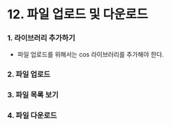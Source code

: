 # 12. 파일 업로드 및 다운로드

### 1. 라이브러리 추가하기

- 파일 업로드를 위해서는 cos 라이브러리를 추가해야 한다.

### 2. 파일 업로드

### 3. 파일 목록 보기

### 4. 파일 다운로드

